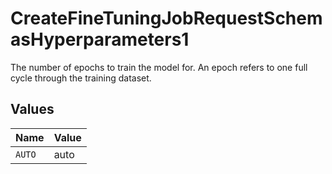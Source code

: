 # CreateFineTuningJobRequestSchemasHyperparameters1

The number of epochs to train the model for. An epoch refers to one full cycle 
through the training dataset.



## Values

| Name   | Value  |
| ------ | ------ |
| `AUTO` | auto   |